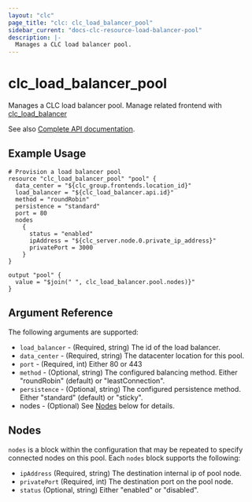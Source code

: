 ```yaml
---
layout: "clc"
page_title: "clc: clc_load_balancer_pool"
sidebar_current: "docs-clc-resource-load-balancer-pool"
description: |-
  Manages a CLC load balancer pool.
---
```


# clc\_load\_balancer\_pool

Manages a CLC load balancer pool. Manage related frontend with [clc_load_balancer](load_balancer.html)

See also [Complete API documentation](https://www.ctl.io/api-docs/v2/#shared-load-balancer).

## Example Usage


```
# Provision a load balancer pool
resource "clc_load_balancer_pool" "pool" {
  data_center = "${clc_group.frontends.location_id}"
  load_balancer = "${clc_load_balancer.api.id}"
  method = "roundRobin"
  persistence = "standard"
  port = 80
  nodes
    {
      status = "enabled"
      ipAddress = "${clc_server.node.0.private_ip_address}"
      privatePort = 3000
    }
}

output "pool" {
  value = "$join(" ", clc_load_balancer.pool.nodes)}"
}
```


## Argument Reference

The following arguments are supported:

* `load_balancer` - (Required, string) The id of the load balancer.
* `data_center` - (Required, string) The datacenter location for this pool.
* `port` - (Required, int) Either 80 or 443
* `method` - (Optional, string) The configured balancing method. Either
  "roundRobin" (default) or "leastConnection".
* `persistence` - (Optional, string) The configured persistence
  method. Either "standard" (default) or "sticky".
* nodes - (Optional) See [Nodes](#nodes) below for details. 


<a id="nodes"></a>
## Nodes


`nodes` is a block within the configuration that may be repeated to
specify connected nodes on this pool. Each `nodes` block supports the
following:

* `ipAddress` (Required, string) The destination internal ip of pool node. 
* `privatePort` (Required, int) The destination port on the pool node. 
* `status` (Optional, string) Either "enabled" or "disabled".






